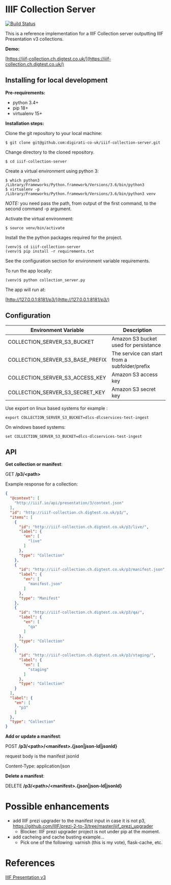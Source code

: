 # IIIF Collection Server

[![Build Status](https://travis-ci.com/digirati-co-uk/iiif-collection-server.svg?token=Jte42dszspRtC2NURDp5&branch=master)](https://travis-ci.com/digirati-co-uk/iiif-collection-server)


This is a reference implementation for a IIIF Collection server outputting IIIF Presentation v3 collections.

**Demo:**

[https://iiif-collection.ch.digtest.co.uk/](https://iiif-collection.ch.digtest.co.uk/)


## Installing for local development

**Pre-requirements:** 

- python 3.4+
- pip 18+
- virtualenv 15+

**Installation steps:**

Clone the git repository to your local machine:

```
$ git clone git@github.com:digirati-co-uk/iiif-collection-server.git
```

Change directory to the cloned repository.

```
$ cd iiif-collection-server
```

Create a virtual environment using python 3:

```
$ which python3
/Library/Frameworks/Python.framework/Versions/3.6/bin/python3
$ virtualenv -p /Library/Frameworks/Python.framework/Versions/3.6/bin/python3 venv
```

*NOTE:* you need pass the path, from output of the first command, to the second command -p argument.

Activate the virtual environment:

```
$ source venv/bin/activate
```

Install the the python packages required for the project.

```
(venv)$ cd iiif-collection-server
(venv)$ pip install -r requirements.txt
```

See the configuration section for environment variable requirements.

To run the app locally:

```
(venv)$ python collection_server.py
```

The app will run at:

[http://127.0.0.1:8181/p3/](http://127.0.0.1:8181/p3/)


## Configuration

| Environment Variable | Description |
|-----|----|
| COLLECTION_SERVER_S3_BUCKET | Amazon S3 bucket used for persistance |
| COLLECTION_SERVER_S3_BASE_PREFIX | The service can start from a subfolder/prefix |
| COLLECTION_SERVER_S3_ACCESS_KEY | Amazon S3 access key|
| COLLECTION_SERVER_S3_SECRET_KEY | Amazon S3 secret key|

Use export on linux based systems for example :

```
export COLLECTION_SERVER_S3_BUCKET=dlcs-dlcservices-test-ingest
```

On windows based systems:

```
set COLLECTION_SERVER_S3_BUCKET=dlcs-dlcservices-test-ingest
```

## API

**Get collection or manifest**:

GET **/p3/\<path>**

Example response for a collection:

```json
{
  "@context": [
    "http://iiif.io/api/presentation/3/context.json"
  ],
  "id": "http://iiif-collection.ch.digtest.co.uk/p3/",
  "items": [
    {
      "id": "http://iiif-collection.ch.digtest.co.uk/p3/live/",
      "label": {
        "en": [
          "live"
        ]
      },
      "type": "Collection"
    },
    {
      "id": "http://iiif-collection.ch.digtest.co.uk/p3/manifest.json",
      "label": {
        "en": [
          "manifest.json"
        ]
      },
      "type": "Manifest"
    },
    {
      "id": "http://iiif-collection.ch.digtest.co.uk/p3/qa/",
      "label": {
        "en": [
          "qa"
        ]
      },
      "type": "Collection"
    },
    {
      "id": "http://iiif-collection.ch.digtest.co.uk/p3/staging/",
      "label": {
        "en": [
          "staging"
        ]
      },
      "type": "Collection"
    }
  ],
  "label": {
    "en": [
      "p3"
    ]
  },
  "type": "Collection"
}
```


**Add or update a manifest**:

POST **/p3/\<path>/\<manifest>.{json|json-ld|jsonld}**

request body is the manifest jsonld

Content-Type: application/json

**Delete a manifest**:

DELETE **/p3/\<path>/\<manifest>.{json|json-ld|jsonld}**

# Possible enhancements

- add IIIF prezi upgrader to the manifest input in case it is not p3, https://github.com/IIIF/prezi-2-to-3/tree/master/iiif_prezi_upgrader 
   - Blocker: IIIF prezi upgrader project is not under pip at the moment.
- add cacheing and cache busting example...
   - Pick one of the following: varnish (this is my vote), flask-cache, etc.

# References

[IIIF Presentation v3](https://iiif.io/api/presentation/3.0/)
